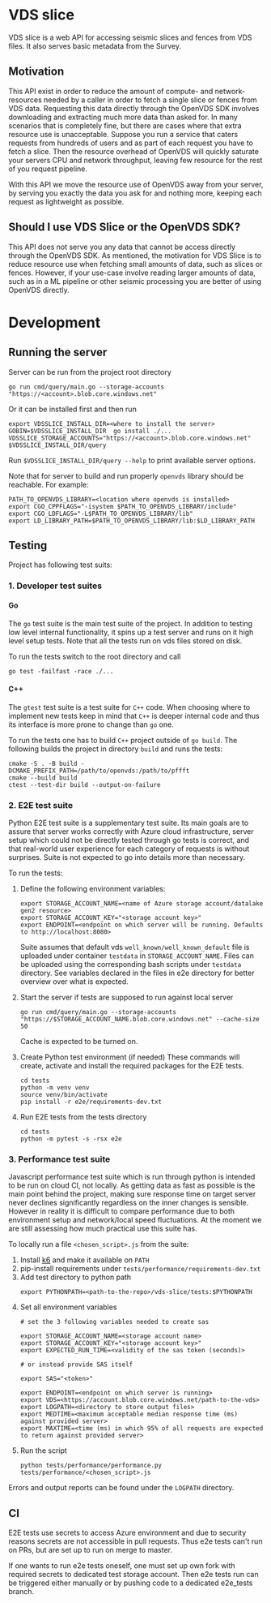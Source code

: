 # VDS slice

VDS slice is a web API for accessing seismic slices and fences from VDS
files. It also serves basic metadata from the Survey.

## Motivation

This API exist in order to reduce the amount of compute- and network-resources
needed by a caller in order to fetch a single slice or fences from VDS data.
Requesting this data directly through the OpenVDS SDK involves downloading and
extracting much more data than asked for. In many scenarios that is completely
fine, but there are cases where that extra resource use is unacceptable.
Suppose you run a service that caters requests from hundreds of users and as
part of each request you have to fetch a slice. Then the resource overhead of
OpenVDS will quickly saturate your servers CPU and network throughput, leaving
few resource for the rest of you request pipeline.

With this API we move the resource use of OpenVDS away from your server, by
serving you exactly the data you ask for and nothing more, keeping each request
as lightweight as possible.

## Should I use VDS Slice or the OpenVDS SDK?

This API does not serve you any data that cannot be access directly through
the OpenVDS SDK. As mentioned, the motivation for VDS Slice is to reduce
resource use when fetching small amounts of data, such as slices or fences.
However, if your use-case involve reading larger amounts of data, such as
in a ML pipeline or other seismic processing you are better of using OpenVDS
directly.

# Development

## Running the server

Server can be run from the project root directory
```
go run cmd/query/main.go --storage-accounts "https://<account>.blob.core.windows.net"
```

Or it can be installed first and then run
```
export VDSSLICE_INSTALL_DIR=<where to install the server>
GOBIN=$VDSSLICE_INSTALL_DIR  go install ./...
VDSSLICE_STORAGE_ACCOUNTS="https://<account>.blob.core.windows.net" $VDSSLICE_INSTALL_DIR/query
```

Run `$VDSSLICE_INSTALL_DIR/query --help` to print available server options.

Note that for server to build and run properly `openvds` library should be
reachable. For example:
```
PATH_TO_OPENVDS_LIBRARY=<location where openvds is installed>
export CGO_CPPFLAGS="-isystem $PATH_TO_OPENVDS_LIBRARY/include"
export CGO_LDFLAGS="-L$PATH_TO_OPENVDS_LIBRARY/lib"
export LD_LIBRARY_PATH=$PATH_TO_OPENVDS_LIBRARY/lib:$LD_LIBRARY_PATH
```

## Testing

Project has following test suits:

### 1. Developer test suites

#### Go
The `go` test suite is the main test suite of the project. In addition to
testing low level internal functionality, it spins up a test server and runs on
it high level setup tests. Note that all the tests run on vds files stored on
disk.

To run the tests switch to the root directory and call
```
go test -failfast -race ./...
```

#### C++
The `gtest` test suite is a test suite for `C++` code. When choosing where to
implement new tests keep in mind that `C++` is deeper internal code and thus its
interface is more prone to change than `go` one.

To run the tests one has to build `C++` project outside of `go build`. The
following builds the project in directory `build` and runs the tests:
```
cmake -S . -B build -DCMAKE_PREFIX_PATH=/path/to/openvds:/path/to/pffft
cmake --build build
ctest --test-dir build --output-on-failure
```

### 2. E2E test suite

Python E2E test suite is a supplementary test suite. Its main goals are to
assure that server works correctly with Azure cloud infrastructure, server setup
which could not be directly tested through go tests is correct, and that
real-world user experience for each category of requests is without surprises.
Suite is not expected to go into details more than necessary.

To run the tests:

1. Define the following environment variables:

    ```
    export STORAGE_ACCOUNT_NAME=<name of Azure storage account/datalake gen2 resource>
    export STORAGE_ACCOUNT_KEY="<storage account key>"
    export ENDPOINT=<endpoint on which server will be running. Defaults to http://localhost:8080>
    ```

    Suite assumes that default vds `well_known/well_known_default` file is
    uploaded under container `testdata` in `STORAGE_ACCOUNT_NAME`. Files can be
    uploaded using the corresponding bash scripts under `testdata` directory.
    See variables declared in the files in e2e directory for better overview
    over what is expected.

2. Start the server if tests are supposed to run against local server
    ```
    go run cmd/query/main.go --storage-accounts "https://$STORAGE_ACCOUNT_NAME.blob.core.windows.net" --cache-size 50
    ```
    Cache is expected to be turned on.


3. Create Python test environment (if needed)
    These commands will create, activate and install the required packages for the E2E tests.
    ```
    cd tests
    python -m venv venv
    source venv/bin/activate
    pip install -r e2e/requirements-dev.txt
    ```
4. Run E2E tests from the tests directory

    ```
    cd tests
    python -m pytest -s -rsx e2e
    ```

### 3. Performance test suite
Javascript performance test suite which is run through python is intended to be
run on cloud CI, not locally. As getting data as fast as possible is the main
point behind the project, making sure response time on target server never
declines significantly regardless on the inner changes is sensible. However in
reality it is difficult to compare performance due to both environment setup and
network/local speed fluctuations. At the moment we are still assessing how much
practical use this suite has.

To locally run a file `<chosen_script>.js` from the suite:

1. Install [k6](https://k6.io/open-source/) and make it available on `PATH`
2. pip-install requirements under `tests/performance/requirements-dev.txt`
3. Add test directory to python path
    ```
    export PYTHONPATH=<path-to-the-repo>/vds-slice/tests:$PYTHONPATH
    ```
4. Set all environment variables
    ```
    # set the 3 following variables needed to create sas

    export STORAGE_ACCOUNT_NAME=<storage account name>
    export STORAGE_ACCOUNT_KEY="<storage account key>"
    export EXPECTED_RUN_TIME=<validity of the sas token (seconds)>

    # or instead provide SAS itself

    export SAS="<token>"
    ```
    ```
    export ENDPOINT=<endpoint on which server is running>
    export VDS=<https://account.blob.core.windows.net/path-to-the-vds>
    export LOGPATH=<directory to store output files>
    export MEDTIME=<maximum acceptable median response time (ms) against provided server>
    export MAXTIME=<time (ms) in which 95% of all requests are expected to return against provided server>
    ```
5. Run the script
    ```
    python tests/performance/performance.py tests/performance/<chosen_script>.js
    ```

Errors and output reports can be found under the `LOGPATH` directory.

## CI

E2E tests use secrets to access Azure environment and due to security reasons
secrets are not accessible in pull requests. Thus e2e tests can't run on PRs,
but are set up to run on merge to master.

If one wants to run e2e tests oneself, one must set up own fork with required
secrets to dedicated test storage account. Then e2e tests run can be triggered
either manually or by pushing code to a dedicated e2e_tests branch.
